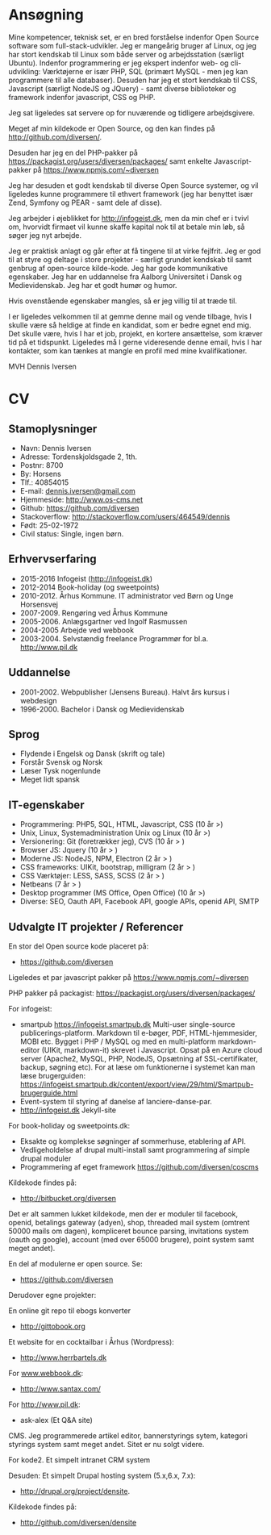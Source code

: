 # Ansøgning

Mine kompetencer, teknisk set, er en bred forståelse indenfor Open Source software som full-stack-udvikler. Jeg er mangeårig bruger af Linux, og jeg har stort kendskab til Linux som både server og arbejdsstation (særligt Ubuntu). Indenfor programmering er jeg ekspert indenfor web- og cli-udvikling: Værktøjerne er især PHP, SQL (primært MySQL - men jeg kan programmere til alle databaser). Desuden har jeg et stort kendskab til CSS, Javascript (særligt NodeJS og JQuery) - samt diverse biblioteker og framework indenfor javascript, CSS og PHP.

Jeg sat ligeledes sat servere op for nuværende og tidligere arbejdsgivere. 

Meget af min kildekode er Open Source, og den kan findes på <http://github.com/diversen/>.

Desuden har jeg en del PHP-pakker på <https://packagist.org/users/diversen/packages/> samt enkelte Javascript-pakker på <https://www.npmjs.com/~diversen>

Jeg har desuden et godt kendskab til diverse Open Source systemer, og vil ligeledes kunne programmere til ethvert framework (jeg har benyttet især Zend, Symfony og PEAR - samt dele af disse). 

Jeg arbejder i øjeblikket for <http://infogeist.dk>, men da min chef er i tvivl om, hvorvidt firmaet vil kunne skaffe kapital nok til at betale min løb, så søger jeg nyt arbejde. 

Jeg er praktisk anlagt og går efter at få tingene til at virke fejlfrit. Jeg er god til at styre og deltage i store projekter - særligt grundet kendskab til samt genbrug af open-source kilde-kode. Jeg har gode kommunikative egenskaber. Jeg har en uddannelse fra Aalborg Universitet i Dansk og Medievidenskab. Jeg har et godt humør og humor.

Hvis ovenstående egenskaber mangles, så er jeg villig til at træde til.

I er ligeledes velkommen til at gemme denne mail og vende tilbage, hvis I skulle være så heldige at finde en kandidat, som er bedre egnet end mig. Det skulle være, hvis I har et job, projekt, en kortere ansættelse, som kræver tid på et tidspunkt. Ligeledes må I gerne videresende denne email, hvis I har kontakter, som kan tænkes at mangle en profil med mine kvalifikationer.

MVH Dennis Iversen

# CV

## Stamoplysninger

* Navn: Dennis Iversen
* Adresse: Tordenskjoldsgade 2, 1th.
* Postnr: 8700
* By: Horsens
* Tlf.: 40854015
* E-mail: <dennis.iversen@gmail.com>
* Hjemmeside: <http://www.os-cms.net>
* Github: <https://github.com/diversen>
* Stackoverflow: <http://stackoverflow.com/users/464549/dennis>
* Født: 25-02-1972
* Civil status: Single, ingen børn.

## Erhvervserfaring

* 2015-2016  Infogeist (<http://infogeist.dk>)
* 2012-2014  Book-holiday (og sweetpoints)
* 2010-2012. Århus Kommune. IT administrator ved Børn og Unge Horsensvej
* 2007-2009. Rengøring ved Århus Kommune
* 2005-2006. Anlægsgartner ved Ingolf Rasmussen
* 2004-2005  Arbejde ved webbook
* 2003-2004. Selvstændig freelance Programmør for bl.a. <http://www.pil.dk>

## Uddannelse

* 2001-2002. Webpublisher (Jensens Bureau). Halvt års kursus i webdesign
* 1996-2000. Bachelor i Dansk og Medievidenskab

## Sprog

* Flydende i Engelsk og Dansk (skrift og tale)
* Forstår Svensk og Norsk
* Læser Tysk nogenlunde
* Meget lidt spansk

## IT-egenskaber

* Programmering: PHP5, SQL, HTML, Javascript, CSS (10 år >)
* Unix, Linux, Systemadministration Unix og Linux (10 år >)
* Versionering: Git (foretrækker jeg), CVS  (10 år > )
* Browser JS: Jquery (10 år > )
* Moderne JS: NodeJS, NPM, Electron (2 år > )
* CSS frameworks: UIKit, bootstrap, milligram (2 år > )
* CSS Værktøjer: LESS, SASS, SCSS (2 år > )
* Netbeans (7 år > )
* Desktop programmer (MS Office, Open Office) (10 år >)
* Diverse: SEO, Oauth API, Facebook API, google APIs, openid API, SMTP 

## Udvalgte IT projekter / Referencer

En stor del Open source kode placeret på:

* <https://github.com/diversen>

Ligeledes et par javascript pakker på <https://www.npmjs.com/~diversen>

PHP pakker på packagist: <https://packagist.org/users/diversen/packages/>

For infogeist: 

* smartpub <https://infogeist.smartpub.dk> Multi-user single-source publicerings-platform. Markdown til e-bøger, PDF, HTML-hjemmesider, MOBI etc.  Bygget i PHP / MySQL og med en multi-platform markdown-editor (UIKit, markdown-it) skrevet i Javascript. Opsat på en Azure cloud server (Apache2, MySQL, PHP, NodeJS, Opsætning af SSL-certifikater,  backup, søgning etc). For at læse om funktionerne i systemet kan man læse brugerguiden: <https://infogeist.smartpub.dk/content/export/view/29/html/Smartpub-brugerguide.html>
* Event-system til styring af danelse af lanciere-danse-par. 
* <http://infogeist.dk> Jekyll-site

For book-holiday og sweetpoints.dk: 

* Eksakte og komplekse søgninger af sommerhuse, etablering af API. 
* Vedligeholdelse af drupal multi-install samt programmering af simple drupal moduler 
* Programmering af eget framework <https://github.com/diversen/coscms>

Kildekode findes på:

* <http://bitbucket.org/diversen>

Det er alt sammen lukket kildekode, men  der er moduler til facebook, openid, betalings gateway (adyen), shop, threaded mail system (omtrent 50000 mails om dagen), kompliceret bounce parsing, invitations system (oauth og google), account (med over 65000 brugere), point system samt meget andet).

En del af modulerne er open source. Se:

* <https://github.com/diversen>

Derudover egne projekter:

En online git repo til ebogs konverter 

* <http://gittobook.org>

Et website for en cocktailbar i Århus (Wordpress):

* <http://www.herrbartels.dk>

For www.webbook.dk:

* <http://www.santax.com/>

For <http://www.pil.dk>:

* ask-alex (Et Q&A site) 

CMS. Jeg programmerede artikel editor, bannerstyrings sytem, kategori styrings system samt meget andet.  Sitet er nu solgt videre. 

For kode2. Et simpelt intranet CRM system

Desuden: Et simpelt Drupal hosting system (5.x,6.x, 7.x): 

* <http://drupal.org/project/densite>. 

Kildekode findes på: 

* <http://github.com/diversen/densite>

